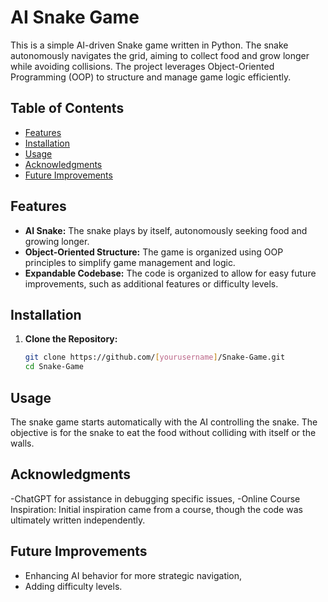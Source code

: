 # AI Snake Game

This is a simple AI-driven Snake game written in Python. 
The snake autonomously navigates the grid, aiming to collect food and grow longer while avoiding collisions.
The project leverages Object-Oriented Programming (OOP) to structure and manage game logic efficiently.

## Table of Contents
- [Features](#features)
- [Installation](#installation)
- [Usage](#usage)
- [Acknowledgments](#acknowledgments)
- [Future Improvements](#future-improvements)

## Features
- **AI Snake:** The snake plays by itself, autonomously seeking food and growing longer.
- **Object-Oriented Structure:** The game is organized using OOP principles to simplify game management and logic.
- **Expandable Codebase:** The code is organized to allow for easy future improvements, such as additional features or difficulty levels.

## Installation
1. **Clone the Repository:**
   ```bash
   git clone https://github.com/[yourusername]/Snake-Game.git
   cd Snake-Game

## Usage
The snake game starts automatically with the AI controlling the snake. The objective is for the snake to eat the food without colliding with itself or the walls.

## Acknowledgments
-ChatGPT for assistance in debugging specific issues,
-Online Course Inspiration: Initial inspiration came from a course, though the code was ultimately written independently.

## Future Improvements
- Enhancing AI behavior for more strategic navigation,
- Adding difficulty levels.
